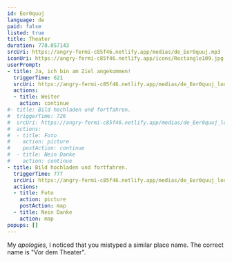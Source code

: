 ```yaml
---
id: Eer0quuj
language: de
paid: false
listed: true
title: Theater
duration: 778.057143
srcUri: https://angry-fermi-c85f46.netlify.app/medias/de_Eer0quuj.mp3
iconUri: https://angry-fermi-c85f46.netlify.app/icons/Rectangle109.jpg
userPrompt:
- title: Ja, ich bin am Ziel angekommen!
  triggerTime: 621
  srcUri: https://angry-fermi-c85f46.netlify.app/medias/de_Eer0quuj_loop.mp3
  actions:
  - title: Weiter
    action: continue
#- title: Bild hochladen und fortfahren.
#  triggerTime: 726
#  srcUri: https://angry-fermi-c85f46.netlify.app/medias/de_Eer0quuj_loop.mp3
#  actions:
#  - title: Foto
#    action: picture
#    postAction: continue
#  - title: Nein Danke
#    action: continue
- title: Bild hochladen und fortfahren.
  triggerTime: 777
  srcUri: https://angry-fermi-c85f46.netlify.app/medias/de_Eer0quuj_loop.mp3
  actions:
  - title: Foto
    action: picture
    postAction: map
  - title: Nein Danke
    action: map
popups: []
---
```

My *apologies*, I noticed that you mistyped a similar place name. The correct name is "Vor dem Theater".
